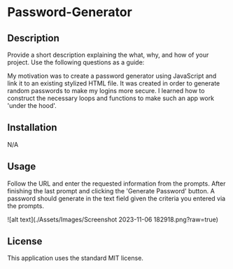 # Password-Generator

## Description

Provide a short description explaining the what, why, and how of your project. Use the following questions as a guide:

My motivation was to create a password generator using JavaScript and link it to an existing stylized HTML file. It was created in order to generate random passwords to make my logins more secure. I learned how to construct the necessary loops and functions to make such an app work 'under the hood'.

## Installation

N/A

## Usage

Follow the URL and enter the requested information from the prompts. After finishing the last prompt and clicking the 'Generate Password' button. A password should generate in the text field given the criteria you entered via the prompts.

![alt text](./Assets/Images/Screenshot 2023-11-06 182918.png?raw=true)

## License

This application uses the standard MIT license.

